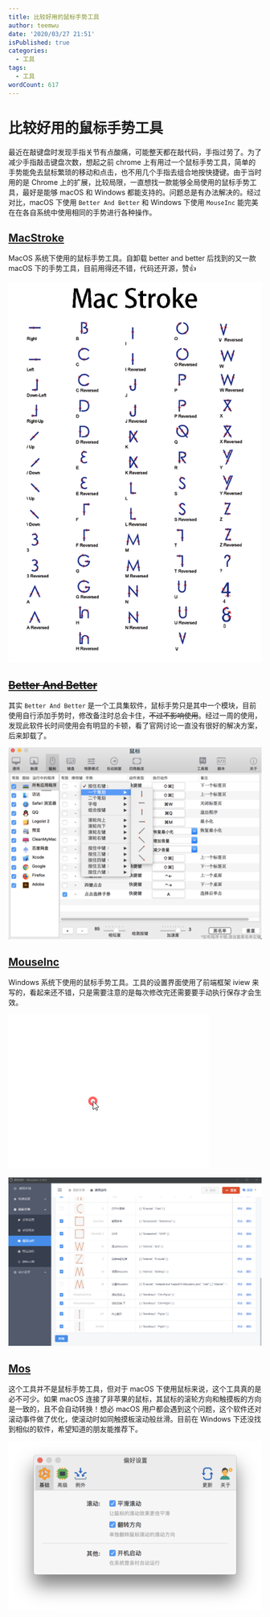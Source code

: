 ```yaml
---
title: 比较好用的鼠标手势工具
author: teemwu
date: '2020/03/27 21:51'
isPublished: true
categories:
  - 工具
tags:
  - 工具
wordCount: 617
---
```


# 比较好用的鼠标手势工具

最近在敲键盘时发现手指关节有点酸痛，可能整天都在敲代码，手指过劳了。为了减少手指敲击键盘次数，想起之前 chrome 上有用过一个鼠标手势工具，简单的手势能免去鼠标繁琐的移动和点击，也不用几个手指去组合地按快捷键。由于当时用的是 Chrome 上的扩展，比较局限，一直想找一款能够全局使用的鼠标手势工具，最好是能够 macOS 和 Windows 都能支持的。问题总是有办法解决的。经过对比，macOS 下使用 `Better And Better` 和 Windows 下使用 `MouseInc` 能完美在在各自系统中使用相同的手势进行各种操作。

## [MacStroke](https://github.com/mtjo/MacStroke)
MacOS 系统下使用的鼠标手势工具。自卸载 better and better 后找到的又一款 macOS 下的手势工具，目前用得还不错，代码还开源，赞👍

![MacStroke](/public/imgs/2020/03/27/2020032721510.gif)

## ~~[Better And Better](https://www.better365.cn/bab.html)~~
其实 `Better And Better` 是一个工具集软件，鼠标手势只是其中一个模块，目前使用自行添加手势时，修改备注时总会卡住，~~不过不影响使用~~。经过一周的使用，发现此软件长时间使用会有明显的卡顿，看了官网讨论一直没有很好的解决方案，后来卸载了。

![Better And Better](/public/imgs/2020/03/27/2020032721511.png)

## [MouseInc](https://shuax.com/project/mouseinc/)
Windows 系统下使用的鼠标手势工具。工具的设置界面使用了前端框架 iview 来写的，看起来还不错，只是需要注意的是每次修改完还需要要手动执行保存才会生效。

![MouseInc](/public/imgs/2020/03/27/2020032721512.gif)

![MouseInc](/public/imgs/2020/03/27/2020032721513.png)

## [Mos](https://mos.caldis.me/)

这个工具并不是鼠标手势工具，但对于 macOS 下使用鼠标来说，这个工具真的是必不可少。如果 macOS 连接了非苹果的鼠标，其鼠标的滚轮方向和触摸板的方向是一致的，且不会自动转换！想必 macOS 用户都会遇到这个问题，这个软件还对滚动事件做了优化，使滚动时如同触摸板滚动般丝滑。目前在 Windows 下还没找到相似的软件，希望知道的朋友能推荐下。

![Mos](/public/imgs/2020/03/27/2020032721514.png)
